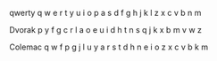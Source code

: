 qwerty
 q w e r t y u i o p
 a s d f g h j k l
  z x c v b n m

Dvorak
      p y f g c r l
  a o e u i d h t n s
  q j k x b m v w z 
  
Colemac
  q w f p g j l u y
 a r s t d h n e i o
  z x c v b k m
